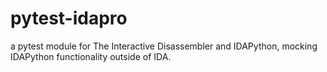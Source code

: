 # pytest-idapro
a pytest module for The Interactive Disassembler and IDAPython, mocking IDAPython functionality outside of IDA.
